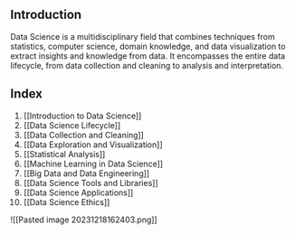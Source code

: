 ## Introduction
Data Science is a multidisciplinary field that combines techniques from statistics, computer science, domain knowledge, and data visualization to extract insights and knowledge from data. It encompasses the entire data lifecycle, from data collection and cleaning to analysis and interpretation.

## Index
1. [[Introduction to Data Science]]
2. [[Data Science Lifecycle]]
3. [[Data Collection and Cleaning]]
4. [[Data Exploration and Visualization]]
5. [[Statistical Analysis]]
6. [[Machine Learning in Data Science]]
7. [[Big Data and Data Engineering]]
8. [[Data Science Tools and Libraries]]
9. [[Data Science Applications]]
10. [[Data Science Ethics]]

![[Pasted image 20231218162403.png]]
